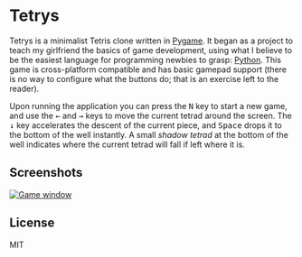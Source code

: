 # Tetrys #

Tetrys is a minimalist Tetris clone written in [Pygame](http://www.pygame.org/). It began as a project to teach my
girlfriend the basics of game development, using what I believe to be the easiest language for programming newbies to
grasp: [Python](https://www.python.org/). This game is cross-platform compatible and has basic gamepad support (there is
no way to configure what the buttons do; that is an exercise left to the reader).

Upon running the application you can press the <kbd>N</kbd> key to start a new game, and use the <kbd>&larr;</kbd> and
<kbd>&rarr;</kbd> keys to move the current tetrad around the screen. The <kbd>&darr;</kbd> key accelerates the descent
of the current piece, and <kbd>Space</kbd> drops it to the bottom of the well instantly. A small *shadow tetrad* at the
bottom of the well indicates where the current tetrad will fall if left where it is.

## Screenshots ##

[![Game window](https://foosoft.net/projects/tetrys/img/tetrys-thumb.png)](https://foosoft.net/projects/tetrys/img/tetrys.png)

## License ##

MIT
